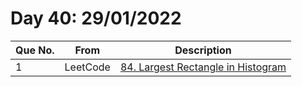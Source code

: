 # Day 40: 29/01/2022

| Que No. | From | Description |
| --- | --- | --- |
| 1 | LeetCode | [84. Largest Rectangle in Histogram](https://leetcode.com/problems/largest-rectangle-in-histogram/) |
